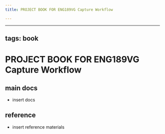 ```yaml
---
title: PROJECT BOOK FOR ENG189VG Capture Workflow

---
```



---
tags: book
---

PROJECT BOOK FOR ENG189VG Capture Workflow
===

main docs
---

- insert docs

reference
---

- insert reference materials

